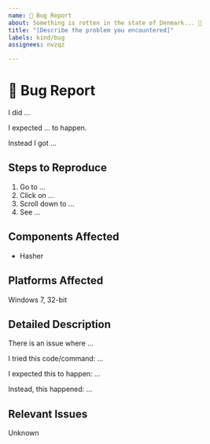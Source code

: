 ```yaml
---
name: 🐛 Bug Report
about: Something is rotten in the state of Denmark... 🤔
title: "[Describe the problem you encountered]"
labels: kind/bug
assignees: nvzqz

---
```


<!--
Thank you for reporting a bug in Bay!

Please fill in as much of the template below as you're able. This helps us
address and hopefully recreate the problems you're dealing with.
-->

# 🐛 Bug Report

<!--
Clearly and concisely describe what happened.
-->

I did ...

I expected ... to happen.

Instead I got ...

## Steps to Reproduce

<!--
Explain succinctly what steps need to be taken to reproduce.

If applicable, you may also upload images or videos to demonstrate this.

This section should be quick to look at. If you'd like to write about this issue
in detail, use the "Detailed Description" section.
-->

1. Go to ...
2. Click on ...
3. Scroll down to ...
4. See ...

## Components Affected

<!--
If known, list the affected Bay components.
-->

<!-- For example: -->
- Hasher

## Platforms Affected

<!--
Fill out the details of the machines with which you've experienced this.

You can simply put:
- macOS/Linux: The output of `uname -a`
- Windows: The version and whether 32 or 64-bit
-->

<!-- For example: -->
Windows 7, 32-bit

## Detailed Description

<!--
Use this space to write a longer description here than "Steps to Reproduce".
-->

There is an issue where ...    <!-- Short summary of the bug -->

I tried this code/command: ... <!-- Sample that causes the bug -->

I expected this to happen: ... <!-- What assumption is being violated? -->

Instead, this happened: ...    <!-- The unexpected behavior experienced -->

## Relevant Issues

<!--
Link any issues you feel are relevant to this bug.
-->

Unknown
